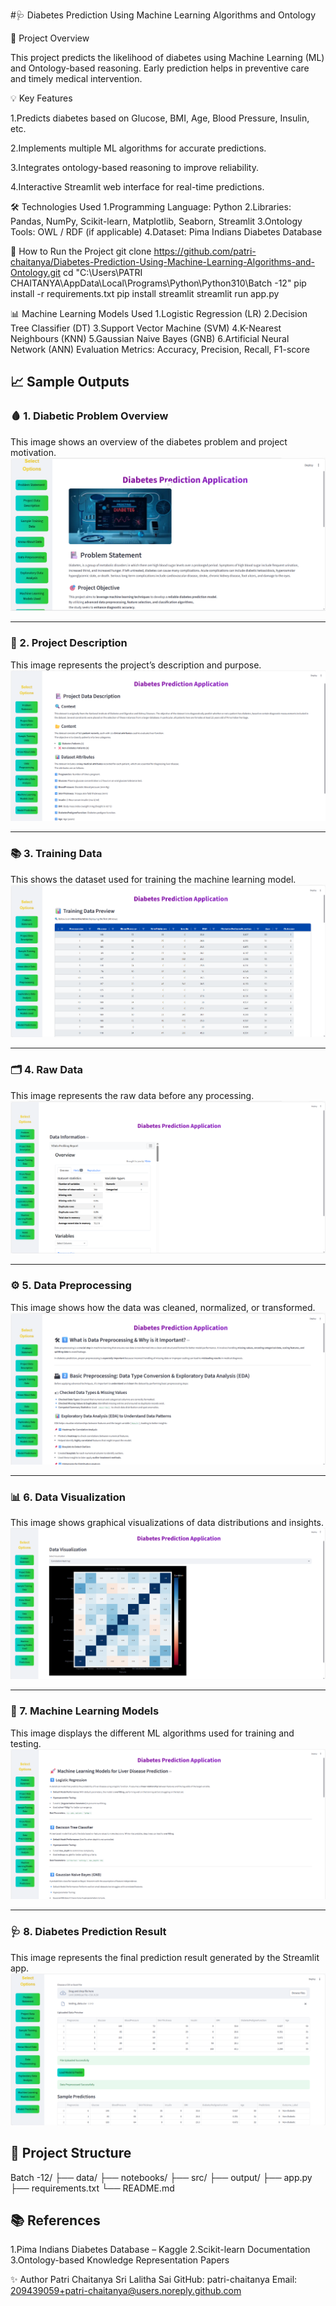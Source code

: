 #🩺 Diabetes Prediction Using Machine Learning Algorithms and Ontology

📝 Project Overview

This project predicts the likelihood of diabetes using Machine Learning (ML) and Ontology-based reasoning.
Early prediction helps in preventive care and timely medical intervention.

💡 Key Features

1.Predicts diabetes based on Glucose, BMI, Age, Blood Pressure, Insulin, etc.

2.Implements multiple ML algorithms for accurate predictions.

3.Integrates ontology-based reasoning to improve reliability.

4.Interactive Streamlit web interface for real-time predictions.

🛠️ Technologies Used
1.Programming Language: Python
2.Libraries: Pandas, NumPy, Scikit-learn, Matplotlib, Seaborn, Streamlit
3.Ontology Tools: OWL / RDF (if applicable)
4.Dataset: Pima Indians Diabetes Database

🚀 How to Run the Project 
git clone https://github.com/patri-chaitanya/Diabetes-Prediction-Using-Machine-Learning-Algorithms-and-Ontology.git
cd "C:\Users\PATRI CHAITANYA\AppData\Local\Programs\Python\Python310\Batch -12"
pip install -r requirements.txt
pip install streamlit
streamlit run app.py


📊 Machine Learning Models Used
1.Logistic Regression (LR)
2.Decision Tree Classifier (DT)
3.Support Vector Machine (SVM)
4.K-Nearest Neighbours (KNN)
5.Gaussian Naive Bayes (GNB)
6.Artificial Neural Network (ANN)
Evaluation Metrics: Accuracy, Precision, Recall, F1-score

## 📈 Sample Outputs

### 🩸 1. Diabetic Problem Overview
This image shows an overview of the diabetes problem and project motivation.
![Diabetic Problem Image](https://github.com/patri-chaitanya/Diabetes-Prediction-Using-Machine-Learning-Algorithms-and-Ontology/blob/main/output/Output01.png)

---

### 🧾 2. Project Description
This image represents the project’s description and purpose.
![Description Image](https://github.com/patri-chaitanya/Diabetes-Prediction-Using-Machine-Learning-Algorithms-and-Ontology/blob/main/output/Output2.png)

---

### 📚 3. Training Data
This shows the dataset used for training the machine learning model.
![Training Data Image](https://github.com/patri-chaitanya/Diabetes-Prediction-Using-Machine-Learning-Algorithms-and-Ontology/blob/main/output/output3.png)

---

### 🗂️ 4. Raw Data
This image represents the raw data before any processing.
![Data Image](https://github.com/patri-chaitanya/Diabetes-Prediction-Using-Machine-Learning-Algorithms-and-Ontology/blob/main/output/output4.png)

---

### ⚙️ 5. Data Preprocessing
This image shows how the data was cleaned, normalized, or transformed.
![Data Preprocessing Image](https://github.com/patri-chaitanya/Diabetes-Prediction-Using-Machine-Learning-Algorithms-and-Ontology/blob/main/output/output5.png)

---

### 📊 6. Data Visualization
This image shows graphical visualizations of data distributions and insights.
![Data Visualization Image](https://github.com/patri-chaitanya/Diabetes-Prediction-Using-Machine-Learning-Algorithms-and-Ontology/blob/main/output/output6.png)

---

### 🤖 7. Machine Learning Models
This image displays the different ML algorithms used for training and testing.
![Machine Learning Models Image](https://github.com/patri-chaitanya/Diabetes-Prediction-Using-Machine-Learning-Algorithms-and-Ontology/blob/main/output/output7.png)

---

### 🩺 8. Diabetes Prediction Result
This image represents the final prediction result generated by the Streamlit app.
![Diabetic Prediction Image](https://github.com/patri-chaitanya/Diabetes-Prediction-Using-Machine-Learning-Algorithms-and-Ontology/blob/main/output/output8.png)

## 📂 Project Structure
Batch -12/
├── data/
├── notebooks/
├── src/
├── output/
├── app.py
├── requirements.txt
└── README.md

## 📚 References
1.Pima Indians Diabetes Database – Kaggle
2.Scikit-learn Documentation
3.Ontology-based Knowledge Representation Papers

✨ Author
Patri Chaitanya Sri Lalitha Sai
GitHub: patri-chaitanya
Email: 209439059+patri-chaitanya@users.noreply.github.com


